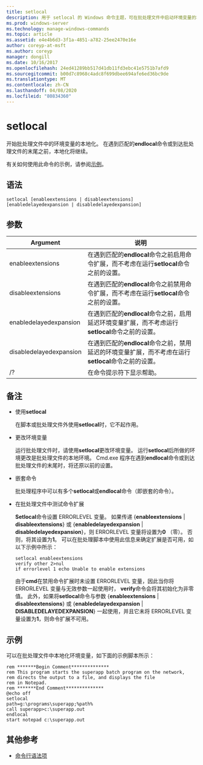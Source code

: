 ```yaml
---
title: setlocal
description: 用于 setlocal 的 Windows 命令主题，可在批处理文件中启动环境变量的本地化。
ms.prod: windows-server
ms.technology: manage-windows-commands
ms.topic: article
ms.assetid: e4e4b6d3-3f1a-4851-a782-25ee2470e16e
author: coreyp-at-msft
ms.author: coreyp
manager: dongill
ms.date: 10/16/2017
ms.openlocfilehash: 24ed41289bb517d41db11fd3ebc41e5751b7afd9
ms.sourcegitcommit: b00d7c8968c4adc8f699dbee694afe6ed36bc9de
ms.translationtype: MT
ms.contentlocale: zh-CN
ms.lasthandoff: 04/08/2020
ms.locfileid: "80834360"
---
```

# <a name="setlocal"></a>setlocal

开始批处理文件中的环境变量的本地化。 在遇到匹配的**endlocal**命令或到达批处理文件的末尾之前，本地化将继续。

有关如何使用此命令的示例，请参阅[示例](#BKMK_examples)。

## <a name="syntax"></a>语法

```
setlocal [enableextensions | disableextensions] [enabledelayedexpansion | disabledelayedexpansion]
```

## <a name="arguments"></a>参数

|Argument|说明|
|--------|-----------|
|enableextensions|在遇到匹配的**endlocal**命令之前启用命令扩展，而不考虑在运行**setlocal**命令之前的设置。|
|disableextensions|在遇到匹配的**endlocal**命令之前禁用命令扩展，而不考虑在运行**setlocal**命令之前的设置。|
|enabledelayedexpansion|在遇到匹配的**endlocal**命令之前，启用延迟环境变量扩展，而不考虑运行**setlocal**命令之前的设置。|
|disabledelayedexpansion|在遇到匹配的**endlocal**命令之前，禁用延迟的环境变量扩展，而不考虑在运行**setlocal**命令之前的设置。|
|/?|在命令提示符下显示帮助。|

## <a name="remarks"></a>备注

-   使用**setlocal**

    在脚本或批处理文件外使用**setlocal**时，它不起作用。
-   更改环境变量

    运行批处理文件时，请使用**setlocal**更改环境变量。 运行**setlocal**后所做的环境更改是批处理文件的本地环境。 Cmd.exe 程序在遇到**endlocal**命令或到达批处理文件的末尾时，将还原以前的设置。
-   嵌套命令

    批处理程序中可以有多个**setlocal**或**endlocal**命令（即嵌套的命令）。
-   在批处理文件中测试命令扩展

    **Setlocal**命令设置 ERRORLEVEL 变量。 如果传递 {**enableextensions** | **disableextensions**} 或 {**enabledelayedexpansion** | **disabledelayedexpansion**}，则 ERRORLEVEL 变量将设置为**0** （零）。 否则，将其设置为**1**。 可以在批处理脚本中使用此信息来确定扩展是否可用，如以下示例中所示：  
    ```
    setlocal enableextensions
    verify other 2>nul
    if errorlevel 1 echo Unable to enable extensions
    ```  
    由于**cmd**在禁用命令扩展时未设置 ERRORLEVEL 变量，因此当你将 ERRORLEVEL 变量与无效参数一起使用时， **verify**命令会将其初始化为非零值。 此外，如果将**setlocal**命令与参数 {**enableextensions** | **disableextensions**} 或 {**enabledelayedexpansion** | **DISABLEDELAYEDEXPANSION**} 一起使用，并且它未将 ERRORLEVEL 变量设置为**1**，则命令扩展不可用。

## <a name="examples"></a><a name=BKMK_examples></a>示例

可以在批处理文件中本地化环境变量，如下面的示例脚本所示：
```
rem *******Begin Comment**************
rem This program starts the superapp batch program on the network,
rem directs the output to a file, and displays the file
rem in Notepad.
rem *******End Comment**************
@echo off
setlocal
path=g:\programs\superapp;%path%
call superapp>c:\superapp.out
endlocal
start notepad c:\superapp.out
```

## <a name="additional-references"></a>其他参考

- [命令行语法项](command-line-syntax-key.md)